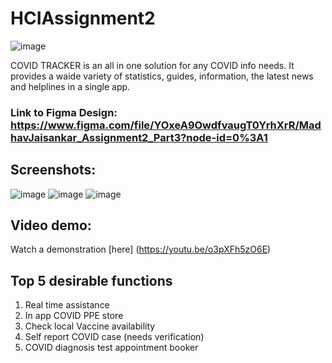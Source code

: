 # HCIAssignment2

![image](https://user-images.githubusercontent.com/49799271/110236352-4689d680-7f03-11eb-93d8-17a46a861baf.png)

COVID TRACKER is an all in one solution for any COVID info needs. It provides a waide variety of statistics, guides, information, the latest news and helplines in a single app.

### Link to Figma Design: https://www.figma.com/file/YOxeA9OwdfvaugT0YrhXrR/MadhavJaisankar_Assignment2_Part3?node-id=0%3A1

## Screenshots:

![image](https://user-images.githubusercontent.com/49799271/110236566-77b6d680-7f04-11eb-962b-351406bc1c9e.png)           ![image](https://user-images.githubusercontent.com/49799271/110236569-7b4a5d80-7f04-11eb-8b06-5c7641a8439f.png)           ![image](https://user-images.githubusercontent.com/49799271/110236572-800f1180-7f04-11eb-93b3-0daf2db7d83d.png)


## Video demo:
Watch a demonstration [here] (https://youtu.be/o3pXFh5zO6E)


## Top 5 desirable functions
1. Real time assistance
2. In app COVID PPE store
3. Check local Vaccine availability
4. Self report COVID case (needs verification)
5. COVID diagnosis test appointment booker
